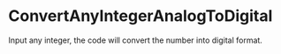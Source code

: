 # ConvertAnyIntegerAnalogToDigital
Input any integer, the code will convert the number into digital format.
